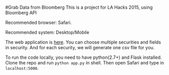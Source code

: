#Grab Data from Bloomberg
This is a project for LA Hacks 2015, using Bloomberg API


Recommended browser: Safari. 


Recommended system: Desktop/Mobile


The web application is [here](https://uclahilahack.herokuapp.com). You can choose multiple securities and fields in security. And for each security, we will generate one csv file for you.


To run the code locally, you need to have python(2.7+) and Flask installed. Clone the repo and run `python app.py` in shell. Then open Safari and type in `localhost:5000`.
